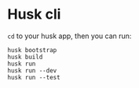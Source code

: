 # Husk cli

`cd` to your husk app, then you can run:

```
husk bootstrap
husk build
husk run
husk run --dev
husk run --test
```
